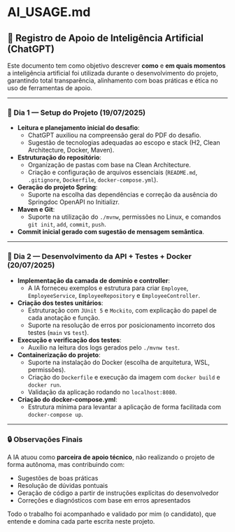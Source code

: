 # AI_USAGE.md

## 🤖 Registro de Apoio de Inteligência Artificial (ChatGPT)

Este documento tem como objetivo descrever **como** e **em quais momentos** a inteligência artificial foi utilizada durante o desenvolvimento do projeto, garantindo total transparência, alinhamento com boas práticas e ética no uso de ferramentas de apoio.

---

### 📆 Dia 1 — Setup do Projeto (19/07/2025)

- **Leitura e planejamento inicial do desafio**:
  - ChatGPT auxiliou na compreensão geral do PDF do desafio.
  - Sugestão de tecnologias adequadas ao escopo e stack (H2, Clean Architecture, Docker, Maven).
- **Estruturação do repositório**:
  - Organização de pastas com base na Clean Architecture.
  - Criação e configuração de arquivos essenciais (`README.md`, `.gitignore`, `Dockerfile`, `docker-compose.yml`).
- **Geração do projeto Spring**:
  - Suporte na escolha das dependências e correção da ausência do Springdoc OpenAPI no Initializr.
- **Maven e Git**:
  - Suporte na utilização do `./mvnw`, permissões no Linux, e comandos `git init`, `add`, `commit`, `push`.
- **Commit inicial gerado com sugestão de mensagem semântica**.

---

### 📆 Dia 2 — Desenvolvimento da API + Testes + Docker (20/07/2025)

- **Implementação da camada de domínio e controller**:
  - A IA forneceu exemplos e estrutura para criar `Employee`, `EmployeeService`, `EmployeeRepository` e `EmployeeController`.
- **Criação dos testes unitários**:
  - Estruturação com `JUnit 5` e `Mockito`, com explicação do papel de cada anotação e função.
  - Suporte na resolução de erros por posicionamento incorreto dos testes (`main` vs `test`).
- **Execução e verificação dos testes**:
  - Auxílio na leitura dos logs gerados pelo `./mvnw test`.
- **Containerização do projeto**:
  - Suporte na instalação do Docker (escolha de arquitetura, WSL, permissões).
  - Criação do `Dockerfile` e execução da imagem com `docker build` e `docker run`.
  - Validação da aplicação rodando no `localhost:8080`.
- **Criação do docker-compose.yml**:
  - Estrutura mínima para levantar a aplicação de forma facilitada com `docker-compose up`.

---

### 🔒 Observações Finais

A IA atuou como **parceira de apoio técnico**, não realizando o projeto de forma autônoma, mas contribuindo com:

- Sugestões de boas práticas
- Resolução de dúvidas pontuais
- Geração de código a partir de instruções explícitas do desenvolvedor
- Correções e diagnósticos com base em erros apresentados

Todo o trabalho foi acompanhado e validado por mim (o candidato), que entende e domina cada parte escrita neste projeto.

